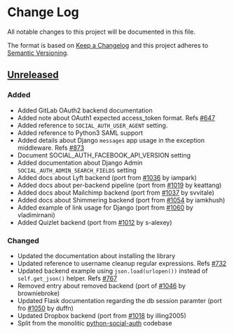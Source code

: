 # Change Log

All notable changes to this project will be documented in this file.

The format is based on [Keep a Changelog](http://keepachangelog.com/)
and this project adheres to [Semantic Versioning](http://semver.org/).

## [Unreleased](https://github.com/python-social-auth/social-docs/commits/master)

### Added
- Added GitLab OAuth2 backend documentation
- Added note about OAuth1 expected access_token format.
  Refs [#647](https://github.com/omab/python-social-auth/issues/647)
- Added reference to `SOCIAL_AUTH_USER_AGENT` setting.
- Added reference to Python3 SAML support
- Added details about Django `messages` app usage in the exception middleware.
  Refs [#873](https://github.com/omab/python-social-auth/issues/873)
- Document SOCIAL_AUTH_FACEBOOK_API_VERSION setting
- Added documentation about Django Admin `SOCIAL_AUTH_ADMIN_SEARCH_FIELDS` setting
- Added docs about Lyft backend (port from [#1036](https://github.com/omab/python-social-auth/pull/1036)
  by iampark)
- Added docs about per-backend pipeline (port from [#1019](https://github.com/omab/python-social-auth/pull/1019)
  by keattang)
- Added docs about Mailchimp backend (port from [#1037](https://github.com/omab/python-social-auth/pull/1037)
  by svvitale)
- Added docs about Shimmering backend (port from [#1054](https://github.com/omab/python-social-auth/pull/1054)
  by iamkhush)
- Added example of link usage for Django (port from [#1060](https://github.com/omab/python-social-auth/pull/1060)
  by vladimirnani)
- Added Quizlet backend (port from [#1012](https://github.com/omab/python-social-auth/pull/1012)
  by s-alexey)

### Changed
- Updated the documentation about installing the library
- Updated reference to username cleanup regular expressions.
  Refs [#732](https://github.com/omab/python-social-auth/issues/732)
- Updated backend example using `json.load(urlopen())` instead of `self.get_json()` helper.
  Refs [#767](https://github.com/omab/python-social-auth/issues/767)
- Removed entry about removed backend (port of [#1046](https://github.com/omab/python-social-auth/pull/1046)
  by browniebroke)
- Updated Flask documentation regarding the db session paramter (port fro [#1050](https://github.com/omab/python-social-auth/pull/1050)
  by duffn)
- Updated Dropbox backend (port from [#1018](https://github.com/omab/python-social-auth/pull/1018)
  by illing2005)
- Split from the monolitic [python-social-auth](https://github.com/omab/python-social-auth)
  codebase

